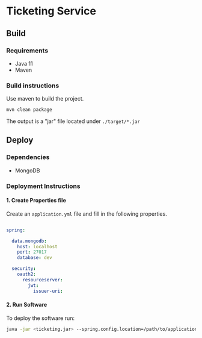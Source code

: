 # Ticketing Service

## Build

### Requirements
- Java 11
- Maven

### Build instructions
Use maven to build the project.
```bash
mvn clean package
```
The output is a "jar" file located under `./target/*.jar`


## Deploy

### Dependencies
- MongoDB

### Deployment Instructions

#### 1. Create Properties file
Create an `application.yml` file and fill in the following properties.
```yml

spring:

  data.mongodb:
    host: localhost
    port: 27017
    database: dev

  security:
    oauth2:
      resourceserver:
        jwt:
          issuer-uri:
```

#### 2. Run Software

To deploy the software run:
```bash
java -jar <ticketing.jar> --spring.config.location=/path/to/application.yml
```
